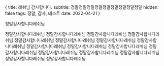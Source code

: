 {
title: 레쉬님 감사합니다.
subtitle: 정말정말정말정말정말정말정말정말정말
hidden: false
tags: 정말, 감사, 테스트
date: 2022-04-21
}

정말감사합니다레쉬님

정말감사합니다레쉬님
정말감사합니다레쉬님
정말감사합니다레쉬님
정말감사합니다레쉬님
정말감사합니다레쉬님
정말감사합니다레쉬님
정말감사합니다레쉬님
정말감사합니다레쉬님
정말감사합니다레쉬님
정말감사합니다레쉬님
정말감사합니다레쉬님
정말감사합니다레쉬님
정말감사합니다레쉬님
정말감사합니다레쉬님
정말감사합니다레쉬님
정말감사합니다레쉬님
정말감사합니다레쉬님